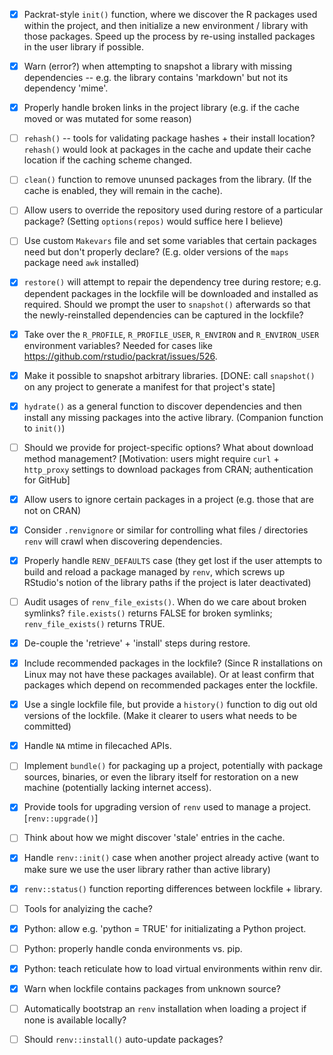 
- [x] Packrat-style `init()` function, where we discover the R packages used within
      the project, and then initialize a new environment / library with those
      packages. Speed up the process by re-using installed packages in the user
      library if possible.
      
- [x] Warn (error?) when attempting to snapshot a library with missing
      dependencies -- e.g. the library contains 'markdown' but not its
      dependency 'mime'.
      
- [x] Properly handle broken links in the project library (e.g. if the cache
      moved or was mutated for some reason)
  
- [ ] `rehash()` -- tools for validating package hashes + their install location?
      `rehash()` would look at packages in the cache and update their cache
      location if the caching scheme changed.
  
- [ ] `clean()` function to remove ununsed packages from the library. (If the
      cache is enabled, they will remain in the cache).
  
- [ ] Allow users to override the repository used during restore of a
      particular package? (Setting `options(repos)` would suffice here I believe)

- [ ] Use custom `Makevars` file and set some variables that certain packages
      need but don't properly declare? (E.g. older versions of the `maps` package
      need `awk` installed)
      
- [x] `restore()` will attempt to repair the dependency tree during restore;
      e.g. dependent packages in the lockfile will be downloaded and installed
      as required. Should we prompt the user to `snapshot()` afterwards so that
      the newly-reinstalled dependencies can be captured in the lockfile?
      
- [x] Take over the `R_PROFILE`, `R_PROFILE_USER`, `R_ENVIRON` and
      `R_ENVIRON_USER` environment variables? Needed for cases like
      https://github.com/rstudio/packrat/issues/526.

- [x] Make it possible to snapshot arbitrary libraries. [DONE: call `snapshot()`
      on any project to generate a manifest for that project's state]

- [x] `hydrate()` as a general function to discover dependencies and then
      install any missing packages into the active library. (Companion function
      to `init()`)

- [ ] Should we provide for project-specific options? What about download method
      management? [Motivation: users might require `curl` + `http_proxy` settings
      to download packages from CRAN; authentication for GitHub]

- [x] Allow users to ignore certain packages in a project (e.g. those that are
      not on CRAN)
      
- [x] Consider `.renvignore` or similar for controlling what files / directories
      `renv` will crawl when discovering dependencies.

- [x] Properly handle `RENV_DEFAULTS` case (they get lost if the user attempts
      to build and reload a package managed by `renv`, which screws up RStudio's
      notion of the library paths if the project is later deactivated)

- [ ] Audit usages of `renv_file_exists()`. When do we care about broken symlinks?
      `file.exists()` returns FALSE for broken symlinks; `renv_file_exists()`
      returns TRUE.

- [x] De-couple the 'retrieve' + 'install' steps during restore.

- [x] Include recommended packages in the lockfile? (Since R installations on
      Linux may not have these packages available). Or at least confirm that
      packages which depend on recommended packages enter the lockfile.

- [x] Use a single lockfile file, but provide a `history()` function to dig out
      old versions of the lockfile. (Make it clearer to users what needs to be
      committed)

- [x] Handle `NA` mtime in filecached APIs.

- [ ] Implement `bundle()` for packaging up a project, potentially with package
      sources, binaries, or even the library itself for restoration on a new
      machine (potentially lacking internet access).

- [x] Provide tools for upgrading version of `renv` used to manage a project.
      [`renv::upgrade()`]

- [ ] Think about how we might discover 'stale' entries in the cache.

- [x] Handle `renv::init()` case when another project already active (want
      to make sure we use the user library rather than active library)

- [x] `renv::status()` function reporting differences between lockfile + library.

- [ ] Tools for analyizing the cache?

- [x] Python: allow e.g. 'python = TRUE' for initializating a Python project.

- [ ] Python: properly handle conda environments vs. pip.

- [x] Python: teach reticulate how to load virtual environments within renv dir.

- [x] Warn when lockfile contains packages from unknown source?

- [ ] Automatically bootstrap an `renv` installation when loading a project
      if none is available locally?

- [ ] Should `renv::install()` auto-update packages?
